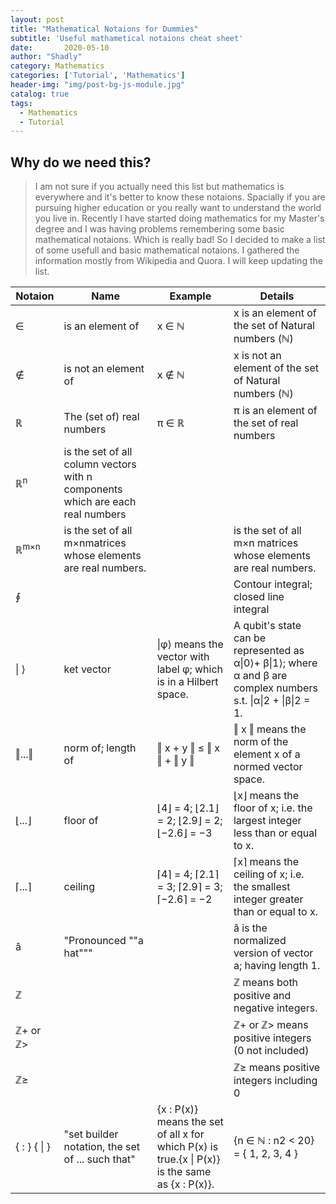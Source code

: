 ```yaml
---
layout: post
title: "Mathematical Notaions for Dummies"
subtitle: 'Useful mathametical notaions cheat sheet'
date:       2020-05-10
author: "Shadly"
category: Mathematics
categories: ['Tutorial', 'Mathematics']
header-img: "img/post-bg-js-module.jpg"
catalog: true
tags:
  - Mathematics
  - Tutorial
---
```


## Why do we need this?
> I am not sure if you actually need this list but mathematics is everywhere and it's better to know these notaions. Spacially if you are pursuing higher education or you really want to understand the world you live in. Recently I have started doing mathematics for my Master's degree and I was having problems remembering some basic mathematical notaions. Which is really bad! So I decided to make a list of some usefull and basic mathematical notaions. I gathered the information mostly from Wikipedia and Quora. I will keep updating the list. 

| Notaion          | Name                                                                           | Example                                                                                                         | Details                                                                                                              |
|------------------|--------------------------------------------------------------------------------|-----------------------------------------------------------------------------------------------------------------|----------------------------------------------------------------------------------------------------------------------|
| ∈                | is an element of                                                               | x ∈ ℕ                                                                                                           | x is an element of the set of Natural numbers \(ℕ\)                                                                  |
| ∉                | is not an element of                                                           | x ∉ ℕ                                                                                                           | x is not an element of the set of Natural numbers \(ℕ\)                                                              |
| ℝ                | The \(set of\) real numbers                                                    | π ∈ ℝ                                                                                                           | π is an element of the set of real numbers                                                                           |
| ℝ<sup>n</sup>               | is the set of all column vectors with n components which are each real numbers |                                                                                                                 |                                                                                                                      |
| ℝ<sup>m×n</sup>             | is the set of all m×nmatrices whose elements are real numbers\.                |                                                                                                                 | is the set of all  m×n  matrices whose elements are real numbers\.                                                   |
| ∮                |                                                                                |                                                                                                                 | Contour integral; closed line integral                                                                               |
| \| ⟩             | ket vector                                                                     | \|φ⟩ means the vector with label φ; which is in a Hilbert space\.                                               | A qubit's state can be represented as α\|0⟩\+ β\|1⟩; where α and β are complex numbers s\.t\. \|α\|2 \+ \|β\|2 = 1\. |
| ‖\.\.\.‖         | norm of; length of                                                             | ‖ x \+ y ‖ ≤ ‖ x ‖ \+ ‖ y ‖                                                                                     | ‖ x ‖ means the norm of the element x of a normed vector space\.                                                     |
| ⌊\.\.\.⌋         | floor of                                                                       | ⌊4⌋ = 4; ⌊2\.1⌋ = 2;  ⌊2\.9⌋ = 2; ⌊−2\.6⌋ = −3                                                                  | ⌊x⌋ means the floor of x; i\.e\. the largest integer less than or equal to x\.                                       |
| ⌈\.\.\.⌉         | ceiling                                                                        | ⌈4⌉ = 4; ⌈2\.1⌉ = 3; ⌈2\.9⌉ = 3; ⌈−2\.6⌉ = −2                                                                   | ⌈x⌉ means the ceiling of x; i\.e\. the smallest integer greater than or equal to x\.                                 |
| â                | "Pronounced ""a hat"""                                                         |                                                                                                                 | â is the normalized version of vector a; having length 1\.                                                           |
| ℤ                |                                                                                |                                                                                                                 | ℤ means both positive and negative integers\.                                                                        |
| ℤ\+ or ℤ>        |                                                                                |                                                                                                                 | ℤ\+ or ℤ> means positive integers \(0 not included\)                                                                 |
| ℤ≥               |                                                                                |                                                                                                                 | ℤ≥ means positive integers including 0                                                                               |
| \{ : \} \{ \| \} | "set builder notation,  the set of \.\.\. such that"                           | \{x : P\(x\)\} means the set of all x for which P\(x\) is true\.\{x \| P\(x\)\} is the same as \{x : P\(x\)\}\. | \{n ∈ ℕ : n2 < 20\} = \{ 1, 2, 3, 4 \}                                                                                  |
